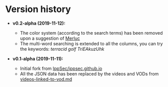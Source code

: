 # Version history #

  * **v0.2-alpha (2019-11-12):**
    * The color system (according to the search terms) has been removed upon a suggestion of [Merluc](https://twitter.com/Merluc21)
    * The multi-word searching is extended to all the columns, you can try the keywords: _terracid golf TriEAkuzUhk_

  * **v0.1-alpha (2019-11-11):**
    * Initial fork from [IppSec/ippsec.github.io](https://github.com/IppSec/ippsec.github.io)
    * All the JSON data has been replaced by the videos and VODs from [videos-linked-to-vod.md](https://github.com/nbrisset/Wankil/blob/master/videos-linked-to-vod.md)

